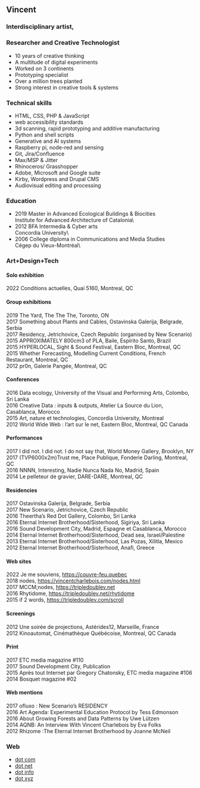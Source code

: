 ## Vincent 
### Interdisciplinary artist,  
### Researcher and Creative Technologist

- 10 years of creative thinking  
- A multitude of digital experiments  
- Worked on 3 continents  
- Prototyping specialist  
- Over a million trees planted
- Strong interest in creative tools & systems

### Technical skills

- HTML, CSS, PHP & JavaScript 
- web accessibility standards
- 3d scanning, rapid prototyping and additive manufacturing
- Python and shell scripts 
- Generative and AI systems
- Raspberry pi, node-red and sensing
- Git, Jira/Confluence
- Max/MSP & Jitter 
- Rhinoceros/ Grasshopper
- Adobe, Microsoft and Google suite
- Kirby, Wordpress and Drupal CMS
- Audiovisual editing and processing

### Education
- 2019 Master in Advanced Ecological Buildings & Biocities  
        Institute for Advanced Architecture of Catalonia\
- 2012 BFA Intermedia & Cyber arts  
        Concordia University\
- 2006 College diploma in Communications and Media Studies  
        Cégep du Vieux-Montréal\

### Art+Design+Tech
#### Solo exhibition
2022 Conditions actuelles, Quai 5160, Montreal, QC  
#### Group exhibitions
2019 The Yard, The The The, Toronto, ON  
2017 Something about Plants and Cables, Ostavinska Galerija, Belgrade, Serbia  
2017 Residency, Jetrichovice, Czech Republic (organised by New Scenario)  
2015 APPROXIMATELY 800cm3 of PLA, Baile, Espírito Santo, Brazil  
2015 HYPERLOCAL, Sight & Sound Festival, Eastern Bloc, Montreal, QC  
2015 Whether Forecasting, Modelling Current Conditions, French Restaurant, Montreal, QC  
2012 pr0n, Galerie Pangée, Montreal, QC  
#### Conferences
2016 Data ecology, University of the Visual and Performing Arts, Colombo, Sri Lanka  
2016 Creative Data : inputs & outputs, Atelier La Source du Lion, Casablanca, Morocco  
2015 Art, nature et technologies, Concordia University, Montreal  
2012 World Wide Web : l’art sur le net, Eastern Bloc, Montreal, QC Canada  
#### Performances
2017 I did not. I did not. I do not say that, World Money Gallery, Brooklyn, NY  
2017 (TVP6000x2m)Trust me, Place Publique, Fonderie Darling, Montreal, QC  
2016 NNNN, Interesting, Nadie Nunca Nada No, Madrid, Spain  
2014 Le pelleteur de gravier, DARE-DARE, Montreal, QC  
#### Residencies
2017 Ostavinska Galerija, Belgrade, Serbia  
2017 New Scenario, Jetrichovice, Czech Republic  
2016 Theertha’s Red Dot Gallery, Colombo, Sri Lanka  
2016 Eternal Internet Brotherhood/Sisterhood, Sigiriya, Sri Lanka  
2016 Sound Development City, Madrid, Espagne et Casablanca, Morocco  
2014 Eternal Internet Brotherhood/Sisterhood, Dead sea, Israel/Palestine  
2013 Eternal Internet Brotherhood/Sisterhood, Las Pozas, Xilitla, Mexico  
2012 Eternal Internet Brotherhood/Sisterhood, Anafi, Greece  
#### Web sites
2022 Je me souviens, https://couvre-feu.quebec  
2018 nodes, https://vincentcharlebois.com/nodes.html  
2017 MCCM;nodes, https://tripledoublev.net  
2016 Rhytidome, https://tripledoublev.net/rhytidome  
2015 if 2 words, https://tripledoublev.com/scroll  
#### Screenings
2012 Une soirée de projections, Astérides12, Marseille, France  
2012 Kinoautomat, Cinémathèque Québécoise, Montreal, QC Canada  
#### Print
2017 ETC media magazine #110   
2017 Sound Development City, Publication  
2015 Après tout Internet par Gregory Chatonsky, ETC media magazine #106  
2014 Bosquet magazine #02  
#### Web mentions
2017 ofluxo : New Scenario’s RESIDENCY  
2016 Art Agenda: Experimental Education Protocol by Tess Edmonson  
2016 About Growing Forests and Data Patterns by Uwe Lützen  
2014 AQNB: An Interview With Vincent Charlebois by Eva Folks  
2012 Rhizome :The Eternal Internet Brotherhood by Joanne McNeil  

### Web
- [dot com](https://vincentcharlebois.com)  
- [dot net](https://vincentcharlebois.net)  
- [dot info](https://vincent.charlebois.info)  
- [dot xyz](https://vncnt.xyz)  
